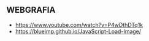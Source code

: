 ## WEBGRAFIA

* https://www.youtube.com/watch?v=P4wDthDTq1k
* https://blueimp.github.io/JavaScript-Load-Image/
